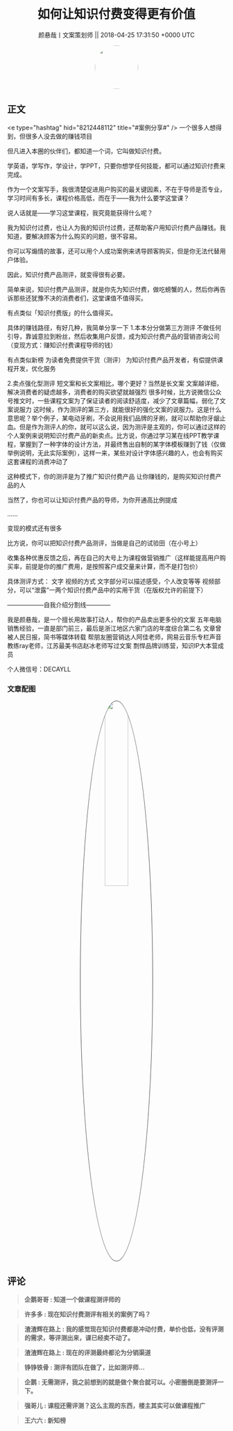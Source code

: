<h1 align="center">如何让知识付费变得更有价值</h1>




<p align="center">
    <a>颜悬哉丨文案策划师 || 2018-04-25 17:31:50 &#43;0000 UTC</a>
</p>

<div align="center">
    <img src="https://images.zsxq.com/FqZK-7W4ogm5xQPBPvvjbm8Ne1Kl?e=1590940799&amp;token=kIxbL07-8jAj8w1n4s9zv64FuZZNEATmlU_Vm6zD:6DqHSRKBEehUNgbw7yDsy09hKMc=" width="100" height="100" style="border:1px solid;border-radius:50%; color:#ffffff"/>
</div>




## 正文

<div>
&lt;e type=&#34;hashtag&#34; hid=&#34;8212448112&#34; title=&#34;#案例分享#&#34; /&gt;  
一个很多人想得到，但很多人没去做的赚钱项目

但凡进入本圈的伙伴们，都知道一个词，它叫做知识付费。

学英语，学写作，学设计，学PPT，只要你想学任何技能，都可以通过知识付费来完成。

作为一个文案写手，我很清楚促进用户购买的最关键因素，不在于导师是否专业，学习时间有多长，课程价格高低，而在于——我为什么要学这堂课？

说人话就是——学习这堂课程，我究竟能获得什么呢？

我为知识付过费，也让人为我的知识付过费，还帮助客户用知识付费产品赚钱。我知道，要解决顾客为什么购买的问题，很不容易。

你可以写煽情的故事，还可以用个人成功案例来诱导顾客购买，但是你无法代替用户体验。

因此，知识付费产品测评，就变得很有必要。

简单来说，知识付费产品测评，就是你先为知识付费，做吃螃蟹的人，然后你再告诉那些还犹豫不决的消费者们，这堂课值不值得买。

有点类似「知识付费版」的什么值得买。

具体的赚钱路径，有好几种，我简单分享一下
1.本本分分做第三方测评
不做任何引导，靠诚意拉到粉丝，然后收集用户反馈，成为知识付费产品的营销咨询公司（变现方式：赚知识付费课程导师的钱）

有点类似新榜
为读者免费提供干货（测评）
为知识付费产品开发者，有偿提供课程开发，优化服务


2.卖点强化型测评
短文案和长文案相比，哪个更好？当然是长文案
文案越详细，解决消费者的疑虑越多，消费者的购买欲望就越强烈
很多时候，比方说微信公众号推文时，一些课程文案为了保证读者的阅读舒适度，减少了文章篇幅，弱化了文案说服力
这时候，作为测评的第三方，就能很好的强化文案的说服力。这是什么意思呢？举个例子，某电动牙刷，不会说用我们品牌的牙刷，就可以帮助你牙龈止血。但是作为测评人的你，就可以这么说，因为测评是主观的，你可以通过这样的个人案例来说明知识付费产品的新卖点。比方说，你通过学习某在线PPT教学课程，掌握到了一种字体的设计方法，并最终售出自制的某字体模板赚到了钱（仅做举例说明，无此实际案例），这样一来，某些对设计字体感兴趣的人，也会有购买这套课程的消费冲动了

这种模式下，你的测评是为了推广知识付费产品
让你赚钱的，是购买知识付费产品的人

当然了，你也可以让知识付费产品的导师，为你开通高比例提成

……

变现的模式还有很多

比方说，你可以把知识付费产品测评，当做是自己的试验田（在小号上）

收集各种优惠反馈之后，再在自己的大号上为课程做营销推广（这样能提高用户购买率，前提是你的推广费用，是按照客户成交量来计算，而不是打包价）

具体测评方式：
文字 视频的方式
文字部分可以描述感受，个人改变等等
视频部分，可以“泄露”一两个知识付费产品中的实用干货（在版权允许的前提下）



——————自我介绍分割线————

我是颜悬哉，是一个擅长用故事打动人，帮你的产品卖出更多份的文案
五年电脑销售经验，一直是部门前三，最后是浙江地区六家门店的年度综合第二名
文章曾被人民日报，简书等媒体转载
帮朋友圈营销达人阿佳老师，网易云音乐专栏声音教练ray老师，江苏最美书店赵冰老师写过文案
剽悍品牌训练营，知识IP大本营成员

个人微信号：DECAYLL
</div>

### 文章配图

<div class="image" align="center">

<img src="https://images.zsxq.com/Fm2d1l1kq6gKLVvlk_eAz7xvZCKw?e=1590940799&amp;token=kIxbL07-8jAj8w1n4s9zv64FuZZNEATmlU_Vm6zD:6F83qM-VbDkKCRdDdS3QJLDWw4c=" width="33%" height="33%" style="border:1px solid;border-radius:50%; color:#3c3f41"/>

</div>


## 评论

<div align="left">
<div>

<blockquote >
<span> <strong>企鹅哥哥 : 知道一个做课程测评师的 </strong></span>
</blockquote>

<blockquote >
<span> <strong>许多多 : 现在知识付费测评有相关的案例了吗？ </strong></span>
</blockquote>

<blockquote >
<span> <strong>渣渣辉在路上 : 我的感觉现在知识付费都是冲动付费，单价也低，没有评测的需求，等评测出来，课已经卖不动了。 </strong></span>
</blockquote>

<blockquote >
<span> <strong>渣渣辉在路上 : 现在的评测最终都沦为分销渠道 </strong></span>
</blockquote>

<blockquote >
<span> <strong>铮铮铁骨 : 测评有团队在做了，比如测评师… </strong></span>
</blockquote>

<blockquote >
<span> <strong>企鹅 : 无需测评，我之前想到的就是做个聚合就可以。小密圈倒是要测评一下。 </strong></span>
</blockquote>

<blockquote >
<span> <strong>强哥儿 : 课程还需评测？这么主观的东西，楼主其实可以做课程推广 </strong></span>
</blockquote>

<blockquote >
<span> <strong>王六六 : 新知榜 </strong></span>
</blockquote>

</div>
</div>